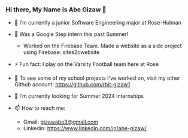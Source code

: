 ### Hi there, My Name is Abe Gizaw 👋

- 🌱 I’m currently a junior Software Engineering major at Rose-Hulman   

- 🧩 Was a Google Step intern this past Summer!
  -  Worked on the Firebase Team. Made a website as a side project using Firebase: sites2cwebsite
  
- ⚡ Fun fact: I play on the Varsity Football team here at Rose  

- 🔭 To see some of my school projects I've worked on, visit my other Github account: https://github.com/rhit-gizaw1  

- 🤔 I’m currently looking for Summer 2024 internships

- 📫 How to reach me:
  -   Gmail: gizawabe3@gmail.com
  -   Linkedin: https://www.linkedin.com/in/abe-gizaw/
